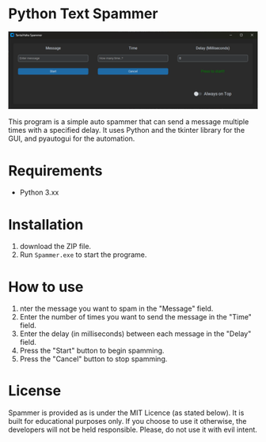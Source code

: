 # Python Text Spammer

![image](https://github.com/tantaihaha4487/Spam_Text/blob/1e0e1575a20237aea0df5941302a3b5ee763f2c8/pics/example.png)

This program is a simple auto spammer that can send a message multiple times with a specified delay. It uses Python and the tkinter library for the GUI, and pyautogui for the automation.

# Requirements
* Python 3.xx

# Installation
1. download the ZIP file.
2. Run `Spammer.exe` to start the programe.

# How to use
1. nter the message you want to spam in the "Message" field.
2. Enter the number of times you want to send the message in the "Time" field.
3. Enter the delay (in milliseconds) between each message in the "Delay" field.
4. Press the "Start" button to begin spamming.
5. Press the "Cancel" button to stop spamming.

# License
Spammer is provided as is under the MIT Licence (as stated below). It is built for educational purposes only. If you choose to use it otherwise, the developers will not be held responsible. Please, do not use it with evil intent.
